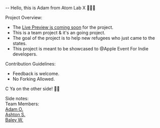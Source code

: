 


-- Hello, this is Adam from Atom Lab X 👨🏾‍💻

Project Overview:
* The <a href="#">Live Preview is coming soon</a> for the project.
* This is a team project & it's an going project.
* The goal of the project is to help new refugees who just came to the states.
* This project is meant to be showcased to @Apple Event For Indie developers.

Contribution Guidelines:
* Feedback is welcome.
* No Forking Allowed.


C Ya on the other side! 👋🏾

Side notes: 
<br>Team Members:
<br><a href="https://github.com/AtomLabX">Adam O.</a><br>
<a href="https://github.com/ashtonsyed">Ashton S.</a><br>
<a href="https://github.com/BWilson191">Baley W.</a><br>

